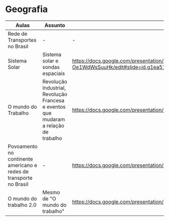 # Geografia

| Aulas | Assunto | Slides |
| ----- | ------- | ------ |
| Rede de Transportes no Brasil | - | - |
| Sistema Solar | Sistema solar e sondas espaciais | https://docs.google.com/presentation/d/12Ck03gv7YLtJDhl0tQCbOTiRyI1JD3-Oe1WdWsSuuHk/edit#slide=id.g1ea51ed685_0_41 |
| O mundo do Trabalho | Revolução Industrial, Revolução Francesa e eventos que mudaram a relação de trabalho | https://docs.google.com/presentation/d/15WanIOHs3y_Hc98RfgnWz5Wu32s6NMqF/edit#slide=id.p19 |
| Povoamento no continente americano e redes de transporte no Brasil | - | https://docs.google.com/presentation/d/1slUBvdYTZvyPRpBS1VzhfyEv7O0vEhpr/edit#slide=id.p13 |
| O mundo do trabalho 2.0 | Mesmo de "O mundo do trabalho" | https://docs.google.com/presentation/d/1QUtElKSPLS4rm2Ttfjewvd5bgvg3Tv7R/edit#slide=id.p8 |
